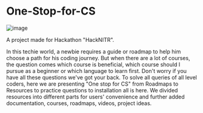 # One-Stop-for-CS

![image](https://user-images.githubusercontent.com/79797000/139563343-b6219020-4f84-442c-89e2-58f4e164ff17.png)

A project made for Hackathon "HackNITR".

In this techie world, a newbie requires a guide or roadmap to help him choose a path for his coding journey. But when there are a lot of courses, the question comes which course is beneficial, which course should I pursue as a beginner or which language to learn first. Don't worry if you have all these questions we've got your back. To solve all queries of all level coders, here we are presenting "One stop for CS" from Roadmaps to Resources to practice questions to installation all is here. We divided resources into different parts for users' convenience and further added documentation, courses, roadmaps, videos, project ideas.

